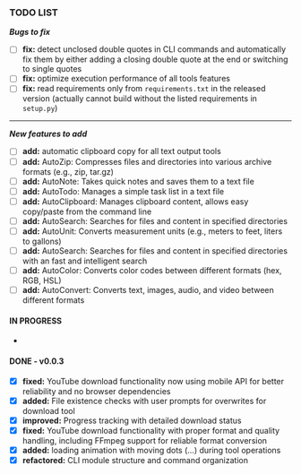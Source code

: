 ### TODO LIST

**_Bugs to fix_**

- [ ] **fix:** detect unclosed double quotes in CLI commands and automatically fix them by either adding a closing double quote at the end or switching to single quotes
- [ ] **fix:** optimize execution performance of all tools features
- [ ] **fix:** read requirements only from `requirements.txt` in the released version (actually cannot build without the listed requirements in `setup.py`)

---

**_New features to add_**

- [ ] **add:** automatic clipboard copy for all text output tools
- [ ] **add:** AutoZip: Compresses files and directories into various archive formats (e.g., zip, tar.gz)
- [ ] **add:** AutoNote: Takes quick notes and saves them to a text file
- [ ] **add:** AutoTodo: Manages a simple task list in a text file
- [ ] **add:** AutoClipboard: Manages clipboard content, allows easy copy/paste from the command line
- [ ] **add:** AutoSearch: Searches for files and content in specified directories
- [ ] **add:** AutoUnit: Converts measurement units (e.g., meters to feet, liters to gallons)
- [ ] **add:** AutoSearch: Searches for files and content in specified directories with an fast and intelligent search
- [ ] **add:** AutoColor: Converts color codes between different formats (hex, RGB, HSL)
- [ ] **add:** AutoConvert: Converts text, images, audio, and video between different formats

#### IN PROGRESS

-

#### DONE - v0.0.3

- [x] **fixed:** YouTube download functionality now using mobile API for better reliability and no browser dependencies
- [x] **added:** File existence checks with user prompts for overwrites for download tool
- [x] **improved:** Progress tracking with detailed download status
- [x] **fixed:** YouTube download functionality with proper format and quality handling, including FFmpeg support for reliable format conversion
- [x] **added:** loading animation with moving dots (...) during tool operations
- [x] **refactored:** CLI module structure and command organization

